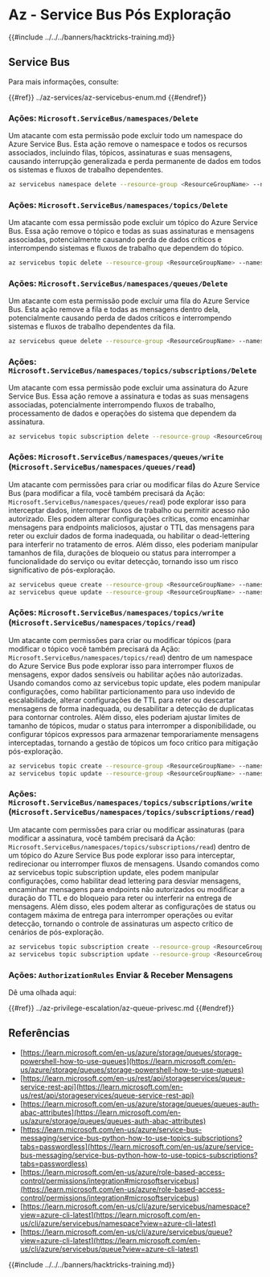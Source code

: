 # Az - Service Bus Pós Exploração

{{#include ../../../banners/hacktricks-training.md}}

## Service Bus

Para mais informações, consulte:

{{#ref}}
../az-services/az-servicebus-enum.md
{{#endref}}

### Ações: `Microsoft.ServiceBus/namespaces/Delete`

Um atacante com esta permissão pode excluir todo um namespace do Azure Service Bus. Esta ação remove o namespace e todos os recursos associados, incluindo filas, tópicos, assinaturas e suas mensagens, causando interrupção generalizada e perda permanente de dados em todos os sistemas e fluxos de trabalho dependentes.
```bash
az servicebus namespace delete --resource-group <ResourceGroupName> --name <NamespaceName>
```
### Ações: `Microsoft.ServiceBus/namespaces/topics/Delete`

Um atacante com essa permissão pode excluir um tópico do Azure Service Bus. Essa ação remove o tópico e todas as suas assinaturas e mensagens associadas, potencialmente causando perda de dados críticos e interrompendo sistemas e fluxos de trabalho que dependem do tópico.
```bash
az servicebus topic delete --resource-group <ResourceGroupName> --namespace-name <NamespaceName> --name <TopicName>
```
### Ações: `Microsoft.ServiceBus/namespaces/queues/Delete`

Um atacante com esta permissão pode excluir uma fila do Azure Service Bus. Esta ação remove a fila e todas as mensagens dentro dela, potencialmente causando perda de dados críticos e interrompendo sistemas e fluxos de trabalho dependentes da fila.
```bash
az servicebus queue delete --resource-group <ResourceGroupName> --namespace-name <NamespaceName> --name <QueueName>
```
### Ações: `Microsoft.ServiceBus/namespaces/topics/subscriptions/Delete`

Um atacante com essa permissão pode excluir uma assinatura do Azure Service Bus. Essa ação remove a assinatura e todas as suas mensagens associadas, potencialmente interrompendo fluxos de trabalho, processamento de dados e operações do sistema que dependem da assinatura.
```bash
az servicebus topic subscription delete --resource-group <ResourceGroupName> --namespace-name <NamespaceName> --topic-name <TopicName> --name <SubscriptionName>
```
### Ações: `Microsoft.ServiceBus/namespaces/queues/write` (`Microsoft.ServiceBus/namespaces/queues/read`)

Um atacante com permissões para criar ou modificar filas do Azure Service Bus (para modificar a fila, você também precisará da Ação: `Microsoft.ServiceBus/namespaces/queues/read`) pode explorar isso para interceptar dados, interromper fluxos de trabalho ou permitir acesso não autorizado. Eles podem alterar configurações críticas, como encaminhar mensagens para endpoints maliciosos, ajustar o TTL das mensagens para reter ou excluir dados de forma inadequada, ou habilitar o dead-lettering para interferir no tratamento de erros. Além disso, eles poderiam manipular tamanhos de fila, durações de bloqueio ou status para interromper a funcionalidade do serviço ou evitar detecção, tornando isso um risco significativo de pós-exploração.
```bash
az servicebus queue create --resource-group <ResourceGroupName> --namespace-name <NamespaceName> --name <QueueName>
az servicebus queue update --resource-group <ResourceGroupName> --namespace-name <NamespaceName> --name <QueueName>
```
### Ações: `Microsoft.ServiceBus/namespaces/topics/write` (`Microsoft.ServiceBus/namespaces/topics/read`)

Um atacante com permissões para criar ou modificar tópicos (para modificar o tópico você também precisará da Ação: `Microsoft.ServiceBus/namespaces/topics/read`) dentro de um namespace do Azure Service Bus pode explorar isso para interromper fluxos de mensagens, expor dados sensíveis ou habilitar ações não autorizadas. Usando comandos como az servicebus topic update, eles podem manipular configurações, como habilitar particionamento para uso indevido de escalabilidade, alterar configurações de TTL para reter ou descartar mensagens de forma inadequada, ou desabilitar a detecção de duplicatas para contornar controles. Além disso, eles poderiam ajustar limites de tamanho de tópicos, mudar o status para interromper a disponibilidade, ou configurar tópicos expressos para armazenar temporariamente mensagens interceptadas, tornando a gestão de tópicos um foco crítico para mitigação pós-exploração.
```bash
az servicebus topic create --resource-group <ResourceGroupName> --namespace-name <NamespaceName> --name <TopicName>
az servicebus topic update --resource-group <ResourceGroupName> --namespace-name <NamespaceName> --name <TopicName>
```
### Ações: `Microsoft.ServiceBus/namespaces/topics/subscriptions/write` (`Microsoft.ServiceBus/namespaces/topics/subscriptions/read`)

Um atacante com permissões para criar ou modificar assinaturas (para modificar a assinatura, você também precisará da Ação: `Microsoft.ServiceBus/namespaces/topics/subscriptions/read`) dentro de um tópico do Azure Service Bus pode explorar isso para interceptar, redirecionar ou interromper fluxos de mensagens. Usando comandos como az servicebus topic subscription update, eles podem manipular configurações, como habilitar dead lettering para desviar mensagens, encaminhar mensagens para endpoints não autorizados ou modificar a duração do TTL e do bloqueio para reter ou interferir na entrega de mensagens. Além disso, eles podem alterar as configurações de status ou contagem máxima de entrega para interromper operações ou evitar detecção, tornando o controle de assinaturas um aspecto crítico de cenários de pós-exploração.
```bash
az servicebus topic subscription create --resource-group <ResourceGroupName> --namespace-name <NamespaceName> --topic-name <TopicName> --name <SubscriptionName>
az servicebus topic subscription update --resource-group <ResourceGroupName> --namespace-name <NamespaceName> --topic-name <TopicName> --name <SubscriptionName>
```
### Ações: `AuthorizationRules` Enviar & Receber Mensagens

Dê uma olhada aqui:

{{#ref}}
../az-privilege-escalation/az-queue-privesc.md
{{#endref}}

## Referências

- [https://learn.microsoft.com/en-us/azure/storage/queues/storage-powershell-how-to-use-queues](https://learn.microsoft.com/en-us/azure/storage/queues/storage-powershell-how-to-use-queues)
- [https://learn.microsoft.com/en-us/rest/api/storageservices/queue-service-rest-api](https://learn.microsoft.com/en-us/rest/api/storageservices/queue-service-rest-api)
- [https://learn.microsoft.com/en-us/azure/storage/queues/queues-auth-abac-attributes](https://learn.microsoft.com/en-us/azure/storage/queues/queues-auth-abac-attributes)
- [https://learn.microsoft.com/en-us/azure/service-bus-messaging/service-bus-python-how-to-use-topics-subscriptions?tabs=passwordless](https://learn.microsoft.com/en-us/azure/service-bus-messaging/service-bus-python-how-to-use-topics-subscriptions?tabs=passwordless)
- [https://learn.microsoft.com/en-us/azure/role-based-access-control/permissions/integration#microsoftservicebus](https://learn.microsoft.com/en-us/azure/role-based-access-control/permissions/integration#microsoftservicebus)
- [https://learn.microsoft.com/en-us/cli/azure/servicebus/namespace?view=azure-cli-latest](https://learn.microsoft.com/en-us/cli/azure/servicebus/namespace?view=azure-cli-latest)
- [https://learn.microsoft.com/en-us/cli/azure/servicebus/queue?view=azure-cli-latest](https://learn.microsoft.com/en-us/cli/azure/servicebus/queue?view=azure-cli-latest)

{{#include ../../../banners/hacktricks-training.md}}
